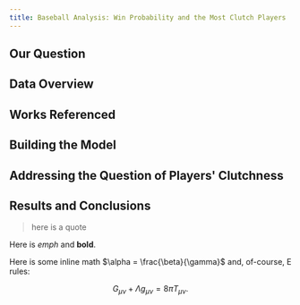 ```yaml
---
title: Baseball Analysis: Win Probability and the Most Clutch Players
---
```


## Our Question


## Data Overview


## Works Referenced


## Building the Model


## Addressing the Question of Players' Clutchness


## Results and Conclusions




>here is a quote

Here is *emph* and **bold**.

Here is some inline math $\alpha = \frac{\beta}{\gamma}$ and, of-course, E rules:

$$ G_{\mu\nu} + \Lambda g_{\mu\nu}  = 8 \pi T_{\mu\nu} . $$
